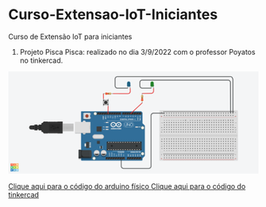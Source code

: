 # Curso-Extensao-IoT-Iniciantes
Curso de Extensão IoT para iniciantes

1) Projeto Pisca Pisca: realizado no dia 3/9/2022 com o professor Poyatos no tinkercad.
<img src="Pisca pisca.png">

<a href="piscapisca.ino.txt">Clique aqui para o código do arduino físico
<a href="Bodacious Hillar.brd">Clique aqui para o código do tinkercad
